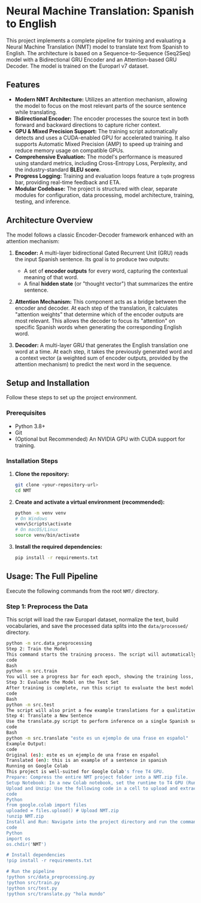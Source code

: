 # Neural Machine Translation: Spanish to English

This project implements a complete pipeline for training and evaluating a Neural Machine Translation (NMT) model to translate text from Spanish to English. The architecture is based on a Sequence-to-Sequence (Seq2Seq) model with a Bidirectional GRU Encoder and an Attention-based GRU Decoder. The model is trained on the Europarl v7 dataset.

## Features

-   **Modern NMT Architecture:** Utilizes an attention mechanism, allowing the model to focus on the most relevant parts of the source sentence while translating.
-   **Bidirectional Encoder:** The encoder processes the source text in both forward and backward directions to capture richer context.
-   **GPU & Mixed Precision Support:** The training script automatically detects and uses a CUDA-enabled GPU for accelerated training. It also supports Automatic Mixed Precision (AMP) to speed up training and reduce memory usage on compatible GPUs.
-   **Comprehensive Evaluation:** The model's performance is measured using standard metrics, including Cross-Entropy Loss, Perplexity, and the industry-standard **BLEU score**.
-   **Progress Logging:** Training and evaluation loops feature a `tqdm` progress bar, providing real-time feedback and ETA.
-   **Modular Codebase:** The project is structured with clear, separate modules for configuration, data processing, model architecture, training, testing, and inference.

## Architecture Overview

The model follows a classic Encoder-Decoder framework enhanced with an attention mechanism:

1.  **Encoder:** A multi-layer bidirectional Gated Recurrent Unit (GRU) reads the input Spanish sentence. Its goal is to produce two outputs:
    *   A set of **encoder outputs** for every word, capturing the contextual meaning of that word.
    *   A final **hidden state** (or "thought vector") that summarizes the entire sentence.

2.  **Attention Mechanism:** This component acts as a bridge between the encoder and decoder. At each step of the translation, it calculates "attention weights" that determine which of the encoder outputs are most relevant. This allows the decoder to focus its "attention" on specific Spanish words when generating the corresponding English word.

3.  **Decoder:** A multi-layer GRU that generates the English translation one word at a time. At each step, it takes the previously generated word and a context vector (a weighted sum of encoder outputs, provided by the attention mechanism) to predict the next word in the sequence.

## Setup and Installation

Follow these steps to set up the project environment.

### Prerequisites

-   Python 3.8+
-   Git
-   (Optional but Recommended) An NVIDIA GPU with CUDA support for training.

### Installation Steps

1.  **Clone the repository:**
    ```bash
    git clone <your-repository-url>
    cd NMT
    ```

2.  **Create and activate a virtual environment (recommended):**
    ```bash
    python -m venv venv
    # On Windows
    venv\Scripts\activate
    # On macOS/Linux
    source venv/bin/activate
    ```

3.  **Install the required dependencies:**
    ```bash
    pip install -r requirements.txt
    ```

## Usage: The Full Pipeline

Execute the following commands from the root `NMT/` directory.

### Step 1: Preprocess the Data

This script will load the raw Europarl dataset, normalize the text, build vocabularies, and save the processed data splits into the `data/processed/` directory.

```bash
python -m src.data_preprocessing
Step 2: Train the Model
This command starts the training process. The script will automatically detect if a GPU is available. The best performing model (based on validation loss) will be saved to saved_models/best-nmt-model.pt.
code
Bash
python -m src.train
You will see a progress bar for each epoch, showing the training loss, speed, and ETA.
Step 3: Evaluate the Model on the Test Set
After training is complete, run this script to evaluate the best model on the unseen test set. It will report the final Loss, Perplexity, and BLEU score.
code
Bash
python -m src.test
The script will also print a few example translations for a qualitative check.
Step 4: Translate a New Sentence
Use the translate.py script to perform inference on a single Spanish sentence.
code
Bash
python -m src.translate "este es un ejemplo de una frase en español"
Example Output:
code
Original (es): este es un ejemplo de una frase en español
Translated (en): this is an example of a sentence in spanish
Running on Google Colab
This project is well-suited for Google Colab's free T4 GPU.
Prepare: Compress the entire NMT project folder into a NMT.zip file.
Setup Notebook: In a new Colab notebook, set the runtime to T4 GPU (Runtime -> Change runtime type).
Upload and Unzip: Use the following code in a cell to upload and extract your project.
code
Python
from google.colab import files
uploaded = files.upload() # Upload NMT.zip
!unzip NMT.zip
Install and Run: Navigate into the project directory and run the commands as described in the "Usage" section.
code
Python
import os
os.chdir('NMT')

# Install dependencies
!pip install -r requirements.txt

# Run the pipeline
!python src/data_preprocessing.py
!python src/train.py
!python src/test.py
!python src/translate.py "hola mundo"